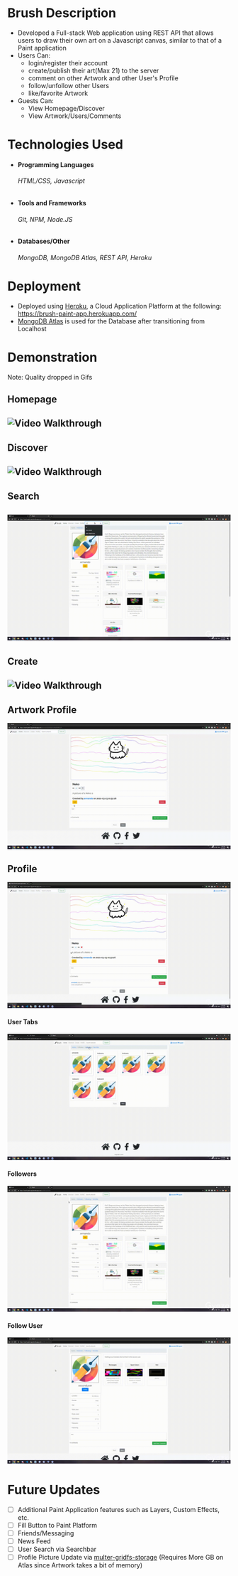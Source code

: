 # Brush Description
  - Developed a Full-stack Web application using REST API that allows users to draw their own art on a Javascript canvas, similar to that of a Paint application
  - Users Can:
    - login/register their account
    - create/publish their art(Max 21) to the server
    - comment on other Artwork and other User's Profile
    - follow/unfollow other Users
    - like/favorite Artwork
  - Guests Can:
    - View Homepage/Discover
    - View Artwork/Users/Comments
  
# Technologies Used
- <h4> Programming Languages </h4> 
    <h6> HTML/CSS, Javascript </h6>
- <h4> Tools and Frameworks </h4> 
    <h6> Git, NPM, Node.JS </h6>
  
- <h4> Databases/Other </h4> 
    <h6> MongoDB, MongoDB Atlas, REST API, Heroku </h6> 

# Deployment
  - Deployed using [Heroku](www.heroku.com), a Cloud Application Platform at the following: https://brush-paint-app.herokuapp.com/
  - [MongoDB Atlas](https://www.mongodb.com/cloud/atlas) is used for the Database after transitioning from Localhost

# Demonstration #
  Note: Quality dropped in Gifs 
  
  <h2> Homepage <h2>
  <img src='public/images/demo/homepage.gif' title='Video Walkthrough' width='' alt='Video Walkthrough' />
  
  <h2> Discover <h2>
  <img src='public/images/demo/discover.gif' title='Video Walkthrough' width='' alt='Video Walkthrough' />

  <h2> Search <h2>
  <img src='public/images/demo/search_demo.gif' title='Video Walkthrough' width='' alt='Video Walkthrough' />
  
  <h2> Create <h2>
  <img src='public/images/demo/create_demo.gif' title='Video Walkthrough' width='' alt='Video Walkthrough' />
  
  <h2> Artwork Profile </h2>
  <img src='public/images/demo/artwork_profile.gif' title='Video Walkthrough' width='' alt='Video Walkthrough' />
  
  <h2> Profile </h2>
  <img src='public/images/demo/user_profile.gif' title='Video Walkthrough' width='' alt='Video Walkthrough' />
   
  <h4> User Tabs </h4>
  <img src='public/images/demo/user_tabs.gif' title='Video Walkthrough' width='' alt='Video Walkthrough' />
  
  <h4> Followers </h4>
  <img src='public/images/demo/followers.gif' title='Video Walkthrough' width='' alt='Video Walkthrough' />
  
  <h4> Follow User </h4>
  <img src='public/images/demo/follow_demo.gif' title='Video Walkthrough' width='' alt='Video Walkthrough' />


# Future Updates #
  - [ ] Additional Paint Application features such as Layers, Custom Effects, etc.
  - [ ] Fill Button to Paint Platform
  - [ ] Friends/Messaging
  - [ ] News Feed
  - [ ] User Search via Searchbar
  - [ ] Profile Picture Update via [multer-gridfs-storage](https://www.npmjs.com/package/multer-gridfs-storage) (Requires More GB on Atlas since Artwork takes a bit of memory)
